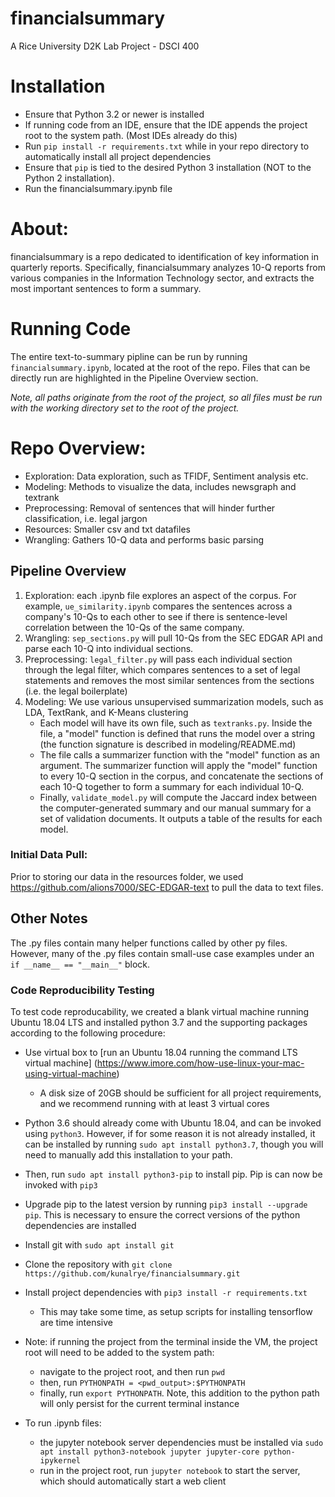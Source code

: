 # financialsummary
A Rice University D2K Lab Project - DSCI 400

# Installation
* Ensure that Python 3.2 or newer is installed
* If running code from an IDE, ensure that the IDE appends the project root to the system path. (Most IDEs already do this)
* Run `pip install -r requirements.txt` while in your repo directory to automatically install all project dependencies
 * Ensure that `pip` is tied to the desired Python 3 installation (NOT to the Python 2 installation). 
* Run the financialsummary.ipynb file

# About:
financialsummary is a repo dedicated to identification of key information in quarterly reports.
Specifically, financialsummary analyzes 10-Q reports from various companies in the Information Technology sector,
and extracts the most important sentences to form a summary.

# Running Code
The entire text-to-summary pipline can be run by running `financialsummary.ipynb`, located at the root of the repo. 
Files that can be directly run are highlighted in the Pipeline Overview section. 

*Note, all paths originate from the root of the project, so all files must be run with the working directory set to the root of the project.* 


# Repo Overview:
* Exploration: Data exploration, such as TFIDF, Sentiment analysis etc.
* Modeling: Methods to visualize the data, includes newsgraph and textrank
* Preprocessing: Removal of sentences that will hinder further classification, i.e. legal jargon
* Resources: Smaller csv and txt datafiles
* Wrangling: Gathers 10-Q data and performs basic parsing

## Pipeline Overview
1) Exploration: each .ipynb file explores an aspect of the corpus. For example, `ue_similarity.ipynb` compares the sentences across a company's 10-Qs to each other to see if there is sentence-level correlation between the 10-Qs of the same company. 
2) Wrangling: `sep_sections.py` will pull 10-Qs from the SEC EDGAR API and parse each 10-Q into individual sections. 
3) Preprocessing: `legal_filter.py` will pass each individual section through the legal filter, which compares sentences to a set of legal statements and removes the most similar sentences from the sections (i.e. the legal boilerplate)
4) Modeling: We use various unsupervised summarization models, such as LDA, TextRank, and K-Means clustering 
   * Each model will have its own file, such as `textranks.py`. Inside the file, a "model" function is defined that runs the model over a string (the function signature is described in modeling/README.md)
   * The file calls a summarizer function with the "model" function as an argument. The summarizer function will apply the "model" function to every 10-Q section in the corpus, and concatenate the sections of each 10-Q together to form a summary for each individual 10-Q. 
   * Finally, `validate_model.py` will compute the Jaccard index between the computer-generated summary and our manual summary for a set of validation documents. It outputs a table of the results for each model. 


### Initial Data Pull:
Prior to storing our data in the resources folder, we used https://github.com/alions7000/SEC-EDGAR-text to pull the data to text files.


## Other Notes 
The .py files contain many helper functions called by other py files. However, many of the .py
files contain small-use case examples under an `if __name__ == "__main__"` block. 

### Code Reproducibility Testing
To test code reproducability, we created a blank virtual machine running Ubuntu 18.04 LTS and installed python 3.7 and the supporting packages according to the following procedure: 
* Use virtual box to [run an Ubuntu 18.04 running the command  LTS virtual machine] (https://www.imore.com/how-use-linux-your-mac-using-virtual-machine)
    * A disk size of 20GB should be sufficient for all project requirements, and we recommend running with at least 3 virtual cores
* Python 3.6 should already come with Ubuntu 18.04, and can be invoked using `python3`. However, if for some reason it is not already installed, it can be installed by running `sudo apt install python3.7`, though you will need to manually add this installation to your path. 
* Then, run `sudo apt install python3-pip` to install pip. Pip is can now be invoked with `pip3`
* Upgrade pip to the latest version by running `pip3 install --upgrade pip`. This is necessary to ensure the correct versions of the python dependencies are installed
* Install git with `sudo apt install git`
* Clone the repository with `git clone https://github.com/kunalrye/financialsummary.git`
* Install project dependencies with `pip3 install -r requirements.txt`
    * This may take some time, as setup scripts for installing tensorflow are time intensive
* Note: if running the project from the terminal inside the VM, the project root will need to be added to the system path: 
    * navigate to the project root, and then run `pwd`
    * then, run `PYTHONPATH = <pwd_output>:$PYTHONPATH`
    * finally, run `export PYTHONPATH`. Note, this addition to the python path will only persist for the current terminal instance 
    
    
* To run .ipynb files:
    * the jupyter notebook server dependencies must be installed via `sudo apt install python3-notebook jupyter jupyter-core python-ipykernel`
    * run in the project root, run `jupyter notebook` to start the server, which should automatically start a web client






  





 
